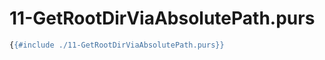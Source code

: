 # 11-GetRootDirViaAbsolutePath.purs

```haskell
{{#include ./11-GetRootDirViaAbsolutePath.purs}}
```
